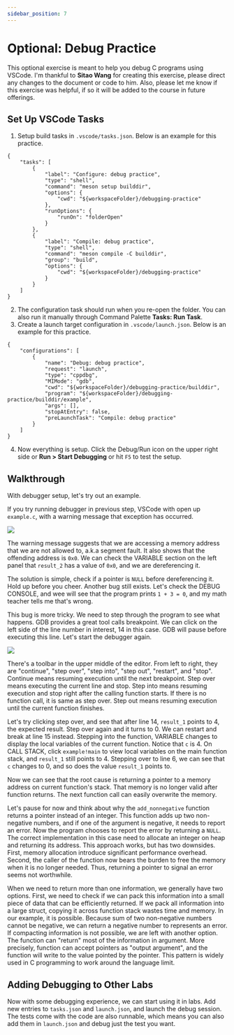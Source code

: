 ```yaml
---
sidebar_position: 7
---
```


# Optional: Debug Practice

This optional exercise is meant to help you debug C programs using VSCode.
I'm thankful to **Sitao Wang** for creating this exercise, please direct
any changes to the document or code to him.
Also, please let me know if this exercise was helpful, if so it will be added
to the course in future offerings.

## Set Up VSCode Tasks

1. Setup build tasks in `.vscode/tasks.json`. Below is an example for this
practice.
```
{
    "tasks": [
        {
            "label": "Configure: debug practice",
            "type": "shell",
            "command": "meson setup builddir",
            "options": {
                "cwd": "${workspaceFolder}/debugging-practice"
            },
            "runOptions": {
                "runOn": "folderOpen"
            }
        },
        {
            "label": "Compile: debug practice",
            "type": "shell",
            "command": "meson compile -C builddir",
            "group": "build",
            "options": {
                "cwd": "${workspaceFolder}/debugging-practice"
            }
        }
    ]
}
```
2. The configuration task should run when you re-open the folder. You can also
   run it manually through Command Palette **Tasks: Run Task**.
3. Create a launch target configuration in `.vscode/launch.json`. Below is an
   example for this practice.
```
{
    "configurations": [
        {
            "name": "Debug: debug practice",
            "request": "launch",
            "type": "cppdbg",
            "MIMode": "gdb",
            "cwd": "${workspaceFolder}/debugging-practice/builddir",
            "program": "${workspaceFolder}/debugging-practice/builddir/example",
            "args": [],
            "stopAtEntry": false,
            "preLaunchTask": "Compile: debug practice"
        }
    ]
}
```
4. Now everything is setup. Click the Debug/Run icon on the upper right side or
   **Run > Start Debugging** or hit `F5` to test the setup.


## Walkthrough

With debugger setup, let's try out an example.

If you try running debugger in previous step, VSCode with open up `example.c`,
with a warning message that exception has occurred. 

![](/img/debug_exception.png)

The warning message suggests that we are accessing a memory address that we are
not allowed to, a.k.a segment fault. It also shows that the offending address is
`0x0`. We can check the VARIABLE section on the left panel that `result_2` has a
value of `0x0`, and we are dereferencing it.

The solution is simple, check if a pointer is `NULL` before dereferencing it.
Hold up before you cheer. Another bug still exists. Let's check the DEBUG
CONSOLE, and wee will see that the program prints `1 + 3 = 0`, and my math
teacher tells me that's wrong.

This bug is more tricky. We need to step through the program to see what
happens. GDB provides a great tool calls breakpoint. We can click on the left
side of the line number in interest, 14 in this case. GDB will pause before
executing this line. Let's start the debugger again.

![](/img/debug_breakpoint.png)

There's a toolbar in the upper middle of the editor. From left to right, they
are "continue", "step over", "step into", "step out", "restart", and "stop".
Continue means resuming execution until the next breakpoint. Step over means
executing the current line and stop. Step into means resuming execution and stop
right after the calling function starts. If there is no function call, it is
same as step over. Step out means resuming execution until the current function
finishes.

Let's try clicking step over, and see that after line 14, `result_1` points to
4, the expected result. Step over again and it turns to 0. We can restart and
break at line 15 instead. Stepping into the function, VARIABLE changes to
display the local variables of the current function. Notice that `c` is 4. On
CALL STACK, click `example!main` to view local variables on the main function
stack, and `result_1` still points to 4. Stepping over to line 6, we can see
that `c` changes to 0, and so does the value `result_1` points to.

Now we can see that the root cause is returning a pointer to a memory address on
current function's stack. That memory is no longer valid after function returns.
The next function call can easily overwrite the memory.

Let's pause for now and think about why the `add_nonnegative` function returns a
pointer instead of an integer. This function adds up two non-negative numbers,
and if one of the argument is negative, it needs to report an error. Now the
program chooses to report the error by returning a `NULL`. The correct
implementation in this case need to allocate an integer on heap and returning
its address. This approach works, but has two downsides. First, memory
allocation introduce significant performance overhead. Second, the caller of the
function now bears the burden to free the memory when it is no longer needed.
Thus, returning a pointer to signal an error seems not worthwhile.

When we need to return more than one information, we generally have two options.
First, we need to check if we can pack this information into a small piece of
data that can be efficiently returned. If we pack all information into a large
struct, copying it across function stack wastes time and memory. In our example,
it is possible. Because sum of two non-negative numbers cannot be negative, we
can return a negative number to represents an error. If compacting information
is not possible, we are left with another option. The function can "return" most
of the information in argument. More precisely, function can accept pointers as
"output argument", and the function will write to the value pointed by the
pointer. This pattern is widely used in C programming to work around the
language limit.

## Adding Debugging to Other Labs

Now with some debugging experience, we can start using it in labs. Add new
entries to `tasks.json` and `launch.json`, and launch the debug session. The
tests come with the code are also runnable, which means you can also add them
in `launch.json` and debug just the test you want.
